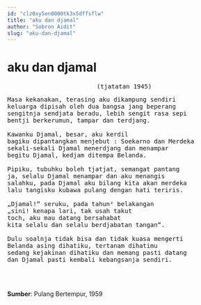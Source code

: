 ```yaml
---
id: "clz0xy5en0000tk3x5dffsflw"
title: "aku dan djamal"
author: "Sobron Aidit"
slug: "aku-dan-djamal"
---
```


# aku dan djamal

<pre align="center">
    (tjatatan 1945)
</pre>
<pre>
Masa kekanakan, terasing aku dikampung sendiri
keluarga dipisah oleh dua bangsa jang beperang
sengitnja sendjata beradu, lebih sengit rasa sepi
bentji berkerumun, tampar dan terdjang.

Kawanku Djamal, besar, aku kerdil
bagiku dipantangkan menjebut : Soekarno dan Merdeka
sekali-sekali Djamal menerdjang dan menampar
begitu Djamal, kedjam ditempa Belanda.

Pipiku, tubuhku boleh tjatjat, semangat pantang
ja, selalu Djamal menampar dan aku menangis
salahku, pada Djamal aku bilang kita akan merdeka
lalu tangisku kubawa pulang dengan hati teriris.

„Djamal!“ seruku, pada tahun² belakangan
„sini! kenapa lari, tak usah takut
toch, aku mau datang bersahabat
kita selalu dan selalu berdjabatan tangan“.

Dulu soalnja tidak bisa dan tidak kuasa mengerti
Belanda asing dihatiku, tertanam dihatimu
sedang kejakinan dihatiku dan memang pasti datang
dan Djamal pasti kembali kebangsanja sendiri.
</pre>
<br/><br/>

**Sumber**: Pulang Bertempur, 1959

